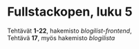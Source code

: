 # Fullstackopen, luku 5

Tehtävät **1-22**, hakemisto *blogilist-frontend*,  
Tehtävä **17**, myös hakemisto *blogilista*